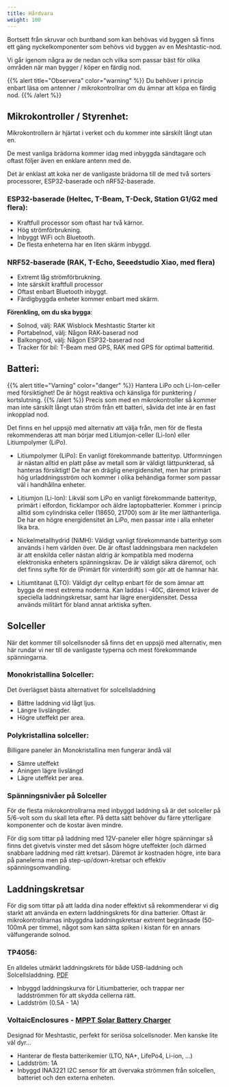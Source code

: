 ```yaml
---
title: Hårdvara
weight: 100
---
```

Bortsett från skruvar och buntband som kan behövas vid byggen så finns ett gäng nyckelkomponenter som behövs vid byggen av en Meshtastic-nod.

Vi går igenom några av de nedan och vilka som passar bäst för olika områden när man bygger / köper en färdig nod.

{{% alert title="Observera" color="warning" %}}
Du behöver i princip enbart läsa om antenner / mikrokontrollrar om du ämnar att köpa en färdig nod.
{{% /alert %}}

## Mikrokontroller / Styrenhet: 

Mikrokontrollern är hjärtat i verket och du kommer inte särskilt långt utan en.

De mest vanliga brädorna kommer idag med inbyggda sändtagare och oftast följer även en enklare antenn med de.

Det är enklast att koka ner de vanligaste brädorna till de med två sorters processorer, ESP32-baserade och nRF52-baserade.

### ESP32-baserade (Heltec, T-Beam, T-Deck, Station G1/G2 med flera):
- Kraftfull processor som oftast har två kärnor. 
- Hög strömförbrukning.
- Inbyggt WiFi och Bluetooth.
- De flesta enheterna har en liten skärm inbyggd.

### NRF52-baserade (RAK, T-Echo, Seeedstudio Xiao, med flera)
- Extremt låg strömförbrukning.
- Inte särskilt kraftfull processor
- Oftast enbart Bluetooth inbyggt.
- Färdigbyggda enheter kommer enbart med skärm.

__Förenkling, om du ska bygga__:
- Solnod, välj: RAK Wisblock Meshtastic Starter kit
- Portabelnod, välj: Någon RAK-baserad nod
- Balkongnod, välj: Någon ESP32-baserad nod
- Tracker för bil: T-Beam med GPS, RAK med GPS för optimal batteritid.

## Batteri:
{{% alert title="Varning" color="danger" %}}
Hantera LiPo och Li-Ion-celler med försiktighet! De är högst reaktiva och känsliga för punktering / kortslutning.
{{% /alert %}}
Precis som med en mikrokontroller så kommer man inte särskilt långt utan ström från ett batteri, såvida det inte är en fast inkopplad nod.

Det finns en hel uppsjö med alternativ att välja från, men för de flesta rekommenderas att man börjar med Litiumjon-celler (Li-Ion) eller Litiumpolymer (LiPo).

- Litiumpolymer (LiPo):
  En vanligt förekommande batterityp. Utformningen är nästan alltid en platt påse av metall som är väldigt lättpunkterad, så hanteras försiktigt!
  De har en dräglig energidensitet, men har primärt hög urladdningsström och kommer i olika behändiga former som passar väl i handhållna enheter.

- Litiumjon (Li-Ion): 
  Likväl som LiPo en vanligt förekommande batterityp, primärt i elfordon, ficklampor och äldre laptopbatterier. Kommer i princip alltid som cylindriska celler (18650, 21700) som är lite mer lätthanterliga.
  De har en högre energidensitet än LiPo, men passar inte i alla enheter lika bra.

- Nickelmetallhydrid (NiMH):
  Väldigt vanligt förekommande batterityp som används i hem världen över. De är oftast laddningsbara men nackdelen är att enskilda celler nästan aldrig är kompatibla med moderna elektroniska enheters spänningskrav.
  De är väldigt säkra däremot, och det finns syfte för de (Primärt för vinterdrift) som gör att de hamnar här.

- Litiumtitanat (LTO):
  Väldigt dyr celltyp enbart för de som ämnar att bygga de mest extrema noderna. Kan laddas i -40C, däremot kräver de speciella laddningskretsar, samt har lägre energidensitet.
  Dessa används militärt för bland annat arktiska syften.

## Solceller
När det kommer till solcellsnoder så finns det en uppsjö med alternativ, men här rundar vi ner till de vanligaste typerna och mest förekommande spänningarna.

### Monokristallina Solceller:
Det överlägset bästa alternativet för solcellsladdning
- Bättre laddning vid lågt ljus.
- Längre livslängder.
- Högre uteffekt per area.

### Polykristallina solceller:
Billigare paneler än Monokristallina men fungerar ändå väl
- Sämre uteffekt
- Aningen lägre livslängd
- Lägre uteffekt per area.

### Spänningsnivåer på Solceller
För de flesta mikrokontrollrarna med inbyggd laddning så är det solceller på 5/6-volt som du skall leta efter. 
På detta sätt behöver du färre ytterligare komponenter och de kostar även mindre.

För dig som tittar på laddning med 12V-paneler eller högre spänningar så finns det givetvis vinster med det såsom högre uteffekter (och därmed snabbare laddning med rätt kretsar). Däremot är kostnaden högre, inte bara på panelerna men på step-up/down-kretsar och effektiv spänningsomvandling.

## Laddningskretsar
För dig som tittar på att ladda dina noder effektivt så rekommenderar vi dig starkt att använda en extern laddningskrets för dina batterier. 
Oftast är mikrokontrollrarnas inbyggdna laddningskretsar extremt begränsade (50-100mA per timme), något som kan sätta spiken i kistan för en annars välfungerande solnod.

### TP4056:
En alldeles utmärkt laddningskrets för både USB-laddning och Solcellsladdning. [PDF](https://www.digikey.in/htmldatasheets/production/2049110/0/0/1/TP4056.pdf)

* Inbyggd laddningskurva för Litiumbatterier, och trappar ner laddströmmen för att skydda cellerna rätt.
* Laddström (0.5A - 1A)

### VoltaicEnclosures - [MPPT Solar Battery Charger](https://www.etsy.com/se-en/listing/1609406536/mppt-solar-battery-charger-for-iot)
Designad för Meshtastic, perfekt för seriösa solcellsnoder. Men kanske lite väl dyr...

* Hanterar de flesta batterikemier (LTO, NA+, LifePo4, Li-ion, ...)
* Laddström: 1A
* Inbyggd INA3221 I2C sensor för att övervaka strömmen från solcellen, batteriet och den externa enheten.